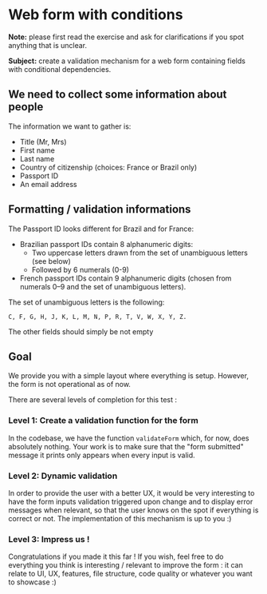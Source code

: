 # Web form with conditions

**Note:** please first read the exercise and ask for clarifications if you spot anything that is unclear.

**Subject:** create a validation mechanism for a web form containing fields with conditional dependencies.


## We need to collect some information about people

The information we want to gather is:
- Title (Mr, Mrs)
- First name
- Last name
- Country of citizenship (choices: France or Brazil only)
- Passport ID
- An email address


## Formatting / validation informations

The Passport ID looks different for Brazil and for France:
- Brazilian passport IDs contain 8 alphanumeric digits:
    - Two uppercase letters drawn from the set of unambiguous letters (see below)
    - Followed by 6 numerals (0-9)
- French passport IDs contain 9 alphanumeric digits (chosen from numerals 0–9 and the set of unambiguous letters).

The set of unambiguous letters is the following:
```
C, F, G, H, J, K, L, M, N, P, R, T, V, W, X, Y, Z.
```

The other fields should simply be not empty


## Goal

We provide you with a simple layout where everything is setup. However, the form is not operational as of now.

There are several levels of completion for this test :

### Level 1: Create a validation function for the form

In the codebase, we have the function `validateForm` which, for now, does absolutely nothing. Your work is to make sure that the "form submitted" message it
prints only appears when every input is valid.

### Level 2: Dynamic validation

In order to provide the user with a better UX, it would be very interesting to have the form inputs validation triggered upon change and to display error 
messages when relevant, so that the user knows on the spot if everything is correct or not. The implementation of this mechanism is up to you :)

### Level 3: Impress us !

Congratulations if you made it this far ! If you wish, feel free to do everything you think is interesting / relevant to improve the form : it can relate to
UI, UX, features, file structure, code quality or whatever you want to showcase :)
